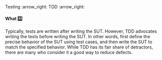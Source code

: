 <link rel="stylesheet" href="{{baseUrl}}/css/textbook.css">

<div class="website-content">

<div id="path">Testing :arrow_right: TDD :arrow_right:</div>

<div id="title">

#### What :two:

</div>

<div id="body">

Typically, tests are written after writing the SUT. However, TDD advocates writing the tests before writing the SUT. In other words, first define the precise behavior of the SUT using test cases, and then write the SUT to match the specified behavior. While TDD has its fair share of detractors, there are many who consider it a good way to reduce defects. 

</div>

</div>
